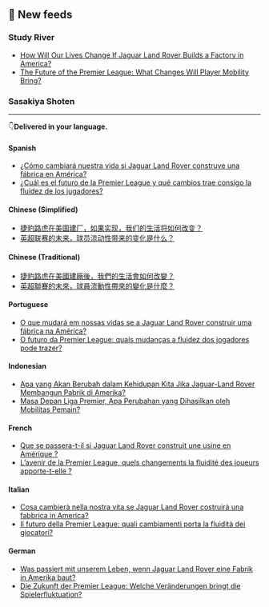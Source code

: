 <!--　ここは手動でアイスブレイク分 -->

## 📰 New feeds
### Study River
- [How Will Our Lives Change If Jaguar Land Rover Builds a Factory in America?](https://studyriver.jp/en/how-will-our-lives-change-if-jaguar-land-rover-builds-a-factory-in-america/)
- [The Future of the Premier League: What Changes Will Player Mobility Bring?](https://studyriver.jp/en/the-future-of-the-premier-league-what-changes-will-player-mobility-bring/)

### Sasakiya Shoten

<!--　Roadto2112が完成次第挿入する -->

---
👇**Delivered in your language.**

#### Spanish
- [¿Cómo cambiará nuestra vida si Jaguar Land Rover construye una fábrica en América?](https://studyriver.jp/es/como-cambiara-nuestra-vida-si-jaguar-land-rover-construye-una-fabrica-en-america/)
- [¿Cuál es el futuro de la Premier League y qué cambios trae consigo la fluidez de los jugadores?](https://studyriver.jp/es/cual-es-el-futuro-de-la-premier-league-y-que-cambios-trae-consigo-la-fluidez-de-los-jugadores/)

#### Chinese (Simplified)
- [捷豹路虎在美国建厂，如果实现，我们的生活将如何改变？](https://studyriver.jp/zhhans/jie-bao-lu-hu-zai-mei-guo-jian-han-ru-guo-shi-xian-wo-men-de-sheng-huo-jiang-ru-he-gai-bian/)
- [英超联赛的未来，球员流动性带来的变化是什么？](https://studyriver.jp/zhhans/ying-chao-lian-sai-de-wei-lai-qiu-yuan-liu-dong-xing-dai-lai-de-bian-hua-shi-shi-yao/)

#### Chinese (Traditional)
- [捷豹路虎在美國建廠後，我們的生活會如何改變？](https://studyriver.jp/zhhant/jie-bao-lu-hu-zai-mei-guo-jian-chang-hou-wo-men-de-sheng-huo-hui-ru-he-gai-bian/)
- [英超聯賽的未來，球員流動性帶來的變化是什麼？](https://studyriver.jp/zhhant/ying-chao-lian-sai-de-wei-lai-qiu-yuan-liu-dong-xing-dai-lai-de-bian-hua-shi-shi-mo/)

#### Portuguese
- [O que mudará em nossas vidas se a Jaguar Land Rover construir uma fábrica na América?](https://studyriver.jp/pt/o-que-mudara-em-nossas-vidas-se-a-jaguar-land-rover-construir-uma-fabrica-na-america/)
- [O futuro da Premier League: quais mudanças a fluidez dos jogadores pode trazer?](https://studyriver.jp/pt/o-futuro-da-premier-league-quais-mudancas-a-fluidez-dos-jogadores-pode-trazer/)

#### Indonesian
- [Apa yang Akan Berubah dalam Kehidupan Kita Jika Jaguar-Land Rover Membangun Pabrik di Amerika?](https://studyriver.jp/id/apa-yang-akan-berubah-dalam-kehidupan-kita-jika-jaguar-land-rover-membangun-pabrik-di-amerika/)
- [Masa Depan Liga Premier, Apa Perubahan yang Dihasilkan oleh Mobilitas Pemain?](https://studyriver.jp/id/masa-depan-liga-premier-apa-perubahan-yang-dihasilkan-oleh-mobilitas-pemain/)

#### French
- [Que se passera-t-il si Jaguar Land Rover construit une usine en Amérique ?](https://studyriver.jp/fr/que-se-passera-t-il-si-jaguar-land-rover-construit-une-usine-en-amerique/)
- [L&#8217;avenir de la Premier League, quels changements la fluidité des joueurs apporte-t-elle ?](https://studyriver.jp/fr/l-avenir-de-la-premier-league-quels-changements-la-fluidite-des-joueurs-apporte-t-elle/)

#### Italian
- [Cosa cambierà nella nostra vita se Jaguar Land Rover costruirà una fabbrica in America?](https://studyriver.jp/it/cosa-cambiera-nella-nostra-vita-se-jaguar-land-rover-costruira-una-fabbrica-in-america/)
- [Il futuro della Premier League: quali cambiamenti porta la fluidità dei giocatori?](https://studyriver.jp/it/il-futuro-della-premier-league-quali-cambiamenti-porta-la-fluidita-dei-giocatori/)

#### German
- [Was passiert mit unserem Leben, wenn Jaguar Land Rover eine Fabrik in Amerika baut?](https://studyriver.jp/de/was-passiert-mit-unserem-leben-wenn-jaguar-land-rover-eine-fabrik-in-amerika-baut/)
- [Die Zukunft der Premier League: Welche Veränderungen bringt die Spielerfluktuation?](https://studyriver.jp/de/die-zukunft-der-premier-league-welche-veranderungen-bringt-die-spielerfluktuation/)
